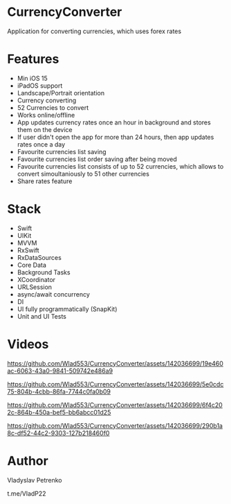 # CurrencyConverter
Application for converting currencies, which uses forex rates

# Features
* Min iOS 15
* iPadOS support
* Landscape/Portrait orientation
* Currency converting
* 52 Currencies to convert
* Works online/offline
* App updates currency rates once an hour in background and stores them on the device
* If user didn't open the app for more than 24 hours, then app updates rates once a day
* Favourite currencies list saving
* Favourite currencies list order saving after being moved 
* Favourite currencies list consists of up to 52 currencies, which allows to convert simoultaniously to 51 other currencies
* Share rates feature

# Stack
* Swift
* UIKit
* MVVM
* RxSwift
* RxDataSources
* Core Data
* Background Tasks
* XCoordinator
* URLSession
* async/await concurrency
* DI
* UI fully programmatically (SnapKit)
* Unit and UI Tests

# Videos

https://github.com/Wlad553/CurrencyConverter/assets/142036699/19e460ac-6063-43a0-9841-509742e486a9


https://github.com/Wlad553/CurrencyConverter/assets/142036699/5e0cdc75-804b-4cbb-86fa-7744c0fa0b09


https://github.com/Wlad553/CurrencyConverter/assets/142036699/6f4c202c-864b-450a-bef5-bb6abcc01d25


https://github.com/Wlad553/CurrencyConverter/assets/142036699/290b1a8c-df52-44c2-9303-127b218460f0


# Author
Vladyslav Petrenko

t.me/VladP22
